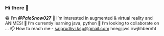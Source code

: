 ### Hi there 👋
😁 I’m __*@PaleSnow027*__
👀 I’m interested in augmented & virtual reality and ANIMES!
🌱 I’m currently learning java, python
💞️ I’m looking to collaborate on ...
📫 How to reach me - saiprudhvi.ksp@gmail.com
hnegjijws
irwjhhbernht
<!--
**PaleSnow027/PaleSnow027** is a ✨ _special_ ✨ repository because its `README.md` (this file) appears on your GitHub profile.

Here are some ideas to get you started:

- 🔭 I’m currently working on ...
- 🌱 I’m currently learning ...
- 👯 I’m looking to collaborate on ...
- 🤔 I’m looking for help with ...
- 💬 Ask me about ...
- 📫 How to reach me: ...
- 😄 Pronouns: ...
- ⚡ Fun fact: ...
-->
